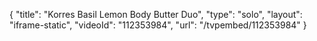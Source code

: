 {
    "title": "Korres Basil Lemon Body Butter Duo",
    "type": "solo",
    "layout": "iframe-static",
    "videoId": "112353984",
    "url": "\/tvpembed\/112353984"
}
